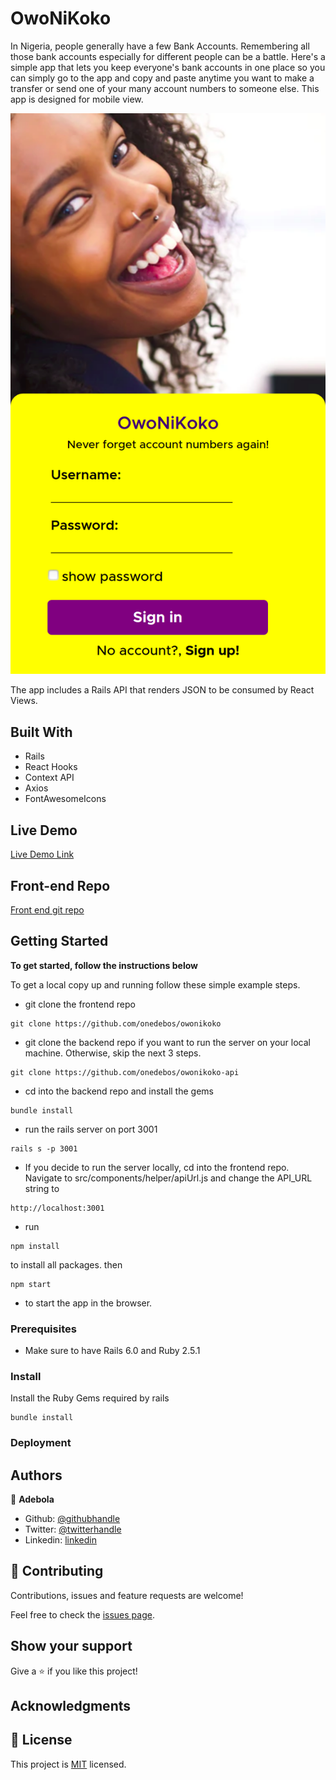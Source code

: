 # OwoNiKoko

In Nigeria, people generally have a few Bank Accounts. Remembering all those bank accounts especially for different people can be a battle. Here's a simple app that lets you keep everyone's bank accounts in one place so you can simply go to the app and copy and paste anytime you want to make a transfer or send one of your many account numbers to someone else. This app is designed for mobile view.

![screenshot](./app_screenshot.png)

The app includes a Rails API that renders JSON to be consumed
by React Views.

## Built With

- Rails
- React Hooks
- Context API
- Axios
- FontAwesomeIcons

## Live Demo

[Live Demo Link](https://kind-edison-586550.netlify.com/)

## Front-end Repo

[Front end git repo](https://github.com/onedebos/owonikoko)

## Getting Started

**To get started, follow the instructions below**

To get a local copy up and running follow these simple example steps.

- git clone the frontend repo

```
git clone https://github.com/onedebos/owonikoko
```

- git clone the backend repo if you want to run the server on your local machine. Otherwise, skip the next 3 steps.

```
git clone https://github.com/onedebos/owonikoko-api
```

- cd into the backend repo and install the gems

```
bundle install
```

- run the rails server on port 3001

```
rails s -p 3001
```

- If you decide to run the server locally, cd into the frontend repo. Navigate to src/components/helper/apiUrl.js and change the API_URL string to

```
http://localhost:3001
```

- run

```
npm install
```

to install all packages. then

```
npm start
```

- to start the app in the browser.

### Prerequisites

- Make sure to have Rails 6.0 and Ruby 2.5.1

### Install

Install the Ruby Gems required by rails

```
bundle install
```

### Deployment

## Authors

👤 **Adebola**

- Github: [@githubhandle](https://github.com/onedebos)
- Twitter: [@twitterhandle](https://twitter.com/debosthefirst)
- Linkedin: [linkedin](https://www.linkedin.com/in/adebola-niran/)

## 🤝 Contributing

Contributions, issues and feature requests are welcome!

Feel free to check the [issues page](issues/).

## Show your support

Give a ⭐️ if you like this project!

## Acknowledgments

## 📝 License

This project is [MIT](lic.url) licensed.
